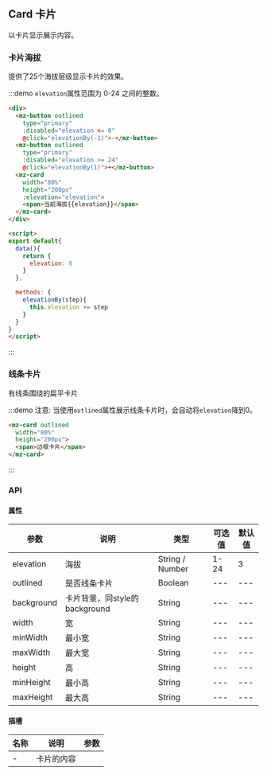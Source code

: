 ## Card 卡片

以卡片显示展示内容。

### 卡片海拔

提供了25个海拔层级显示卡片的效果。

:::demo `elevation`属性范围为 0-24 之间的整数。
```html
<div>
  <mz-button outlined
    type="primary"
    :disabled="elevation <= 0"
    @click="elevationBy(-1)">-</mz-button>
  <mz-button outlined
    type="primary"
    :disabled="elevation >= 24" 
    @click="elevationBy(1)">+</mz-button>
  <mz-card
    width="80%"
    height="200px"
    :elevation="elevation">
    <span>当前海拔{{elevation}}</span>
  </mz-card>
</div>

<script>
export default{
  data(){
    return {
      elevation: 0
    }
  },

  methods: {
    elevationBy(step){
      this.elevation += step
    }
  }
}
</script>
```
:::

### 线条卡片

有线条围绕的扁平卡片

:::demo 注意: 当使用`outlined`属性展示线条卡片时，会自动将`elevation`降到0。
```html
<mz-card outlined
  width="80%"
  height="200px">
  <span>边框卡片</span>
</mz-card>
```
:::

### API

#### 属性

| 参数 | 说明 | 类型 | 可选值 |默认值|
| --- | --- | --- | --- |---|
| elevation | 海拔 | String / Number | 1-24 | 3 |
| outlined | 是否线条卡片 | Boolean | --- |---|
| background | 卡片背景，同style的background | String | --- |---|
| width | 宽 | String | --- |---|
| minWidth | 最小宽 | String | --- |---|
| maxWidth | 最大宽 | String | --- |---|
| height | 高 | String | --- |---|
| minHeight | 最小高 | String | --- |---|
| maxHeight | 最大高 | String | --- |---|

#### 插槽

| 名称 | 说明 | 参数 |
| --- | --- | --- |
|-|卡片的内容||
